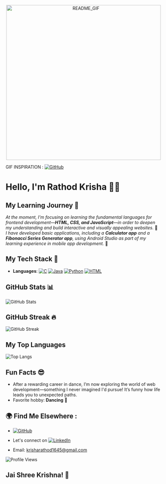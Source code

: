 <p align = center>
<img src ="https://github.com/user-attachments/assets/ddf11499-5b48-4a60-b174-2579b5bde957" alt = "README_GIF" width = "500" /> 
<!--<img src ="https://www.bing.com/th/id/OGC.2c4dd7a30f05f672c1818182e99dcab0?pid=1.7&rurl=https%3a%2f%2fmedia2.giphy.com%2fmedia%2fl41Yh1olOKd1Tgbw4%2fgiphy.gif&ehk=hmxd2k9y4WQFloFtGX0E063O4qG8mDvZTJQh3l9zXFk%3d">-->
</p>

GIF INSPIRATION :  [![GitHub](https://img.shields.io/badge/-GitHub-181717?style=flat&logo=github&logoColor=white)](https://github.com/shreyassuresh)

# Hello, I'm Rathod Krisha 🙋‍♀️

<!--[![Twitter Follow](https://img.shields.io/twitter/follow/Krisha?style=social)](https://twitter.com/Chaks81771830)
[![LinkedIn](https://img.shields.io/badge/LinkedIn-@Krisha_Rathod-blue?style=social&logo=linkedin)](https://www.linkedin.com/in/krisha-rathod-82100121b/?lipi=urn%3Ali%3Apage%3Ad_flagship3_profile_view_base%3B4I%2F%2FD8f%2FRrSgUwkIKJrBjA%3D%3D)
[![GitHub Follow](https://img.shields.io/github/followers/K-risha188?style=social)](https://github.com/K-risha188)-->

## My Learning Journey 🚀
*At the moment, I’m focusing on learning the fundamental languages for frontend development—**HTML, CSS, and JavaScript**—in order to deepen my understanding and build interactive and visually appealing websites.* 🤖
<br>
*I have developed basic applications, including a **Calculator app** and a **Fibonacci Series Generator app**, using Android Studio as part of my learning experience in mobile app development.* 📱

## My Tech Stack 🔧
- **Languages**: [![C](https://img.shields.io/badge/-C-00599C?style=flat&logo=c&logoColor=white)](https://github.com/K-risha188)
  [![Java](https://img.shields.io/badge/-Java-007396?style=flat&logo=java&logoColor=white)](https://github.com/K-risha188)
 [![Python](https://img.shields.io/badge/-Python-3776AB?style=flat&logo=python&logoColor=white)](https://github.com/K-risha188)
  [![HTML](https://img.shields.io/badge/-HTML-E34F26?style=flat&logo=html5&logoColor=white)](https://github.com/K-risha188)

<!--- **Frameworks**: React, Node.js, Flask-->
<!--- **Databases**: MySQL, MongoDB-->

<!--## Projects I'm Proud Of 🏆
- **[Weather App](https://github.com/johndoe/weather-app)**: A weather forecast app using React and OpenWeather API 🌤️
- **[Todo List](https://github.com/johndoe/todo-list)**: A simple to-do app with authentication built with Node.js and MongoDB ✅
- **[Personal Portfolio](https://github.com/johndoe/portfolio)**: A personal portfolio built with HTML, CSS, and JavaScript 💼-->

<!--## Certifications 🏅
- **Full Stack Web Developer** - [freeCodeCamp](https://www.freecodecamp.org/certification/johndoe/full-stack)
- **AWS Certified Solutions Architect** - [AWS](https://aws.amazon.com/certification/)-->

## GitHub Stats 📊
![GitHub Stats](https://github-readme-stats.vercel.app/api?username=K-risha188&show_icons=true&theme=dark&count_private=true)

## GitHub Streak 🔥
![GitHub Streak](https://github-readme-streak-stats.herokuapp.com/?user=K-risha188&theme=dark)

<!--## My GitHub Activity 📈
![GitHub Activity Graph](https://activity-graph.herokuapp.com/graph?username=K-risha188)-->

## My Top Languages
![Top Langs](https://github-readme-stats.vercel.app/api/top-langs/?username=K-risha188&layout=compact&theme=gruvbox&langs_count=7)

## Fun Facts 😎
- After a rewarding career in dance, I’m now exploring the world of web development—something I never imagined I'd pursue! It’s funny how life leads you to unexpected paths.
- Favorite hobby: **Dancing** 💃

## 🌍 Find Me Elsewhere :
- [![GitHub](https://img.shields.io/badge/-GitHub-181717?style=flat&logo=github&logoColor=white)](https://github.com/K-risha188)


- Let's connect on  [![LinkedIn](https://img.shields.io/badge/LinkedIn--blue?style=social&logo=linkedin)](https://www.linkedin.com/in/krisha-rathod-82100121b/?lipi=urn%3Ali%3Apage%3Ad_flagship3_profile_view_base%3B4I%2F%2FD8f%2FRrSgUwkIKJrBjA%3D%3D)
- Email: [krisharathod1645@gmail.com](mailto:krisharathod1645@gmail.com)
<!--- [Say hi on Twitter](https://twitter.com/johndoe)-->
![Profile Views](https://komarev.com/ghpvc/?username=K-risha188)

<!--![Visitor Count](https://visitor-badge.glitch.me/badge?page_id=K-risha188.visitor-badge)

# Trophy
![GitHub Trophies](https://github-profile-trophy.vercel.app/?username=K-risha188)-->

## Jai Shree Krishna! 🙏


<!--# Welcome~
<center>
<img src ="https://github.com/user-attachments/assets/ddf11499-5b48-4a60-b174-2579b5bde957" alt = "README_GIF" width = "700" />
</center>

# About Me 💁‍♀️
I’m currently pursuing a degree in **Computer Science and Engineering** with a specialization in **Artificial Intelligence**. Although CSE wasn’t originally my field of interest, I’ve started taking a genuine interest in it as I learn about new technologies. I’m excited to explore and learn more in this area as I continue my studies.

I’m relatively new to GitHub and still learning the basics, but I’m eager to get involved and start contributing. Right now, I’m focusing on **Python**, which has become my favorite language to work with, although I’ve also learned **C** and **Java**.

I’m looking forward to growing my skills and contributing to projects on **GitHub**. Feel free to explore my repositories and don't hesitate to connect if you have any suggestions, feedback, or want to collaborate!

## 🛠️ Technologies & Tools

- **Languages**: Python, C, Java
- **Frameworks**: 
- **Databases**: MySQL
- **Tools**: Git, Docker, VS Code

## 🚀 Current Projects

[School Management System](https://github.com/K-risha188/Student_Management_System.git): A basic student, teacher and courses management system. <br><br>
[Personal Portfolio Website](link-to-repo): A portfolio showcasing my projects and skills.

# My Tech Stack

Here are the technologies I work with:

![HTML5](https://img.shields.io/badge/HTML5-%23E34F26.svg?style=flat&logo=html5&logoColor=white)
![CSS3](https://img.shields.io/badge/CSS3-%231572B6.svg?style=flat&logo=css3&logoColor=white)
![JavaScript](https://img.shields.io/badge/JavaScript-%23F7DF1E.svg?style=flat&logo=javascript&logoColor=black)
![React](https://img.shields.io/badge/React-%2361DAFB.svg?style=flat&logo=react&logoColor=black)
![Node.js](https://img.shields.io/badge/Node.js-%23339933.svg?style=flat&logo=node.js&logoColor=white)
![MongoDB](https://img.shields.io/badge/MongoDB-%2347A248.svg?style=flat&logo=mongodb&logoColor=white)


# Trophy

![GitHub Trophies](https://github-profile-trophy.vercel.app/?username=K-risha188)


# My GitHub Stats

Here's a snapshot of my activity on GitHub:

![GitHub Stats](https://github-readme-stats.vercel.app/api?username=K-risha188&show_icons=true&hide_title=true&count_private=true)

### My Top Languages
![Top Langs](https://github-readme-stats.vercel.app/api/top-langs/?username=K-risha188&layout=compact&theme=gruvbox&langs_count=7)

## My GitHub Streak

Here’s my contribution streak:
 <a href="https://github.com/K-risha188">
    <img src="https://streak-stats.demolab.com?user=K-risha188&theme=radical" alt="GitHub Streak" height="150"/>
  </a>

# My GitHub Profile

## Profile Views

![Profile Views](https://komarev.com/ghpvc/?username=K-risha188)


# ~JAI SHREE KRISHNA 🙏

-->



<!--
**K-risha188/K-risha188** is a ✨ _special_ ✨ repository because its `README.md` (this file) appears on your GitHub profile.

Here are some ideas to get you started:

- 🔭 I’m currently working on ...
- 🌱 I’m currently learning ...
- 👯 I’m looking to collaborate on ...
- 🤔 I’m looking for help with ...
- 💬 Ask me about ...
- 📫 How to reach me: ...
- 😄 Pronouns: ...
- ⚡ Fun fact: ...
-->
